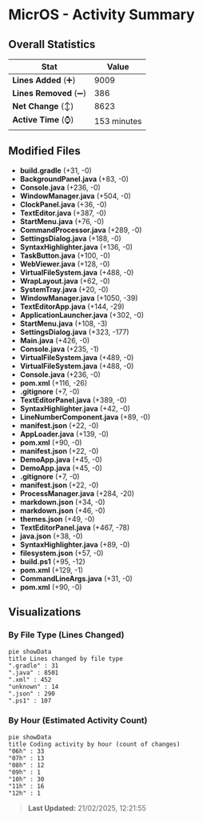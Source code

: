 # MicrOS - Activity Summary 

## Overall Statistics

| Stat                   | Value                                                             |
| ---------------------- | ----------------------------------------------------------------- |
| **Lines Added** (➕)   | 9009                                          |
| **Lines Removed** (➖) | 386                                        |
| **Net Change** (↕)    | 8623                |
| **Active Time** (⌚)   | 153 minutes |


## Modified Files
- **build.gradle** (+31, -0)
- **BackgroundPanel.java** (+83, -0)
- **Console.java** (+236, -0)
- **WindowManager.java** (+504, -0)
- **ClockPanel.java** (+36, -0)
- **TextEditor.java** (+387, -0)
- **StartMenu.java** (+76, -0)
- **CommandProcessor.java** (+289, -0)
- **SettingsDialog.java** (+188, -0)
- **SyntaxHighlighter.java** (+136, -0)
- **TaskButton.java** (+100, -0)
- **WebViewer.java** (+128, -0)
- **VirtualFileSystem.java** (+488, -0)
- **WrapLayout.java** (+62, -0)
- **SystemTray.java** (+20, -0)
- **WindowManager.java** (+1050, -39)
- **TextEditorApp.java** (+144, -29)
- **ApplicationLauncher.java** (+302, -0)
- **StartMenu.java** (+108, -3)
- **SettingsDialog.java** (+323, -177)
- **Main.java** (+426, -0)
- **Console.java** (+235, -1)
- **VirtualFileSystem.java** (+489, -0)
- **VirtualFileSystem.java** (+488, -0)
- **Console.java** (+236, -0)
- **pom.xml** (+116, -26)
- **.gitignore** (+7, -0)
- **TextEditorPanel.java** (+389, -0)
- **SyntaxHighlighter.java** (+42, -0)
- **LineNumberComponent.java** (+89, -0)
- **manifest.json** (+22, -0)
- **AppLoader.java** (+139, -0)
- **pom.xml** (+90, -0)
- **manifest.json** (+22, -0)
- **DemoApp.java** (+45, -0)
- **DemoApp.java** (+45, -0)
- **.gitignore** (+7, -0)
- **manifest.json** (+22, -0)
- **ProcessManager.java** (+284, -20)
- **markdown.json** (+34, -0)
- **markdown.json** (+46, -0)
- **themes.json** (+49, -0)
- **TextEditorPanel.java** (+467, -78)
- **java.json** (+38, -0)
- **SyntaxHighlighter.java** (+89, -0)
- **filesystem.json** (+57, -0)
- **build.ps1** (+95, -12)
- **pom.xml** (+129, -1)
- **CommandLineArgs.java** (+31, -0)
- **pom.xml** (+90, -0)

## Visualizations

### By File Type (Lines Changed)

```mermaid
pie showData
title Lines changed by file type
".gradle" : 31
".java" : 8501
".xml" : 452
"unknown" : 14
".json" : 290
".ps1" : 107
```

### By Hour (Estimated Activity Count)

```mermaid
pie showData
title Coding activity by hour (count of changes)
"06h" : 33
"07h" : 13
"08h" : 12
"09h" : 1
"10h" : 30
"11h" : 16
"12h" : 1
```


> **Last Updated:** 21/02/2025, 12:21:55